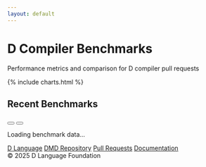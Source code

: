 ```yaml
---
layout: default
---
```

<div class="header">
  <div class="container">
    <h1>D Compiler Benchmarks</h1>
    <p>Performance metrics and comparison for D compiler pull requests</p>
  </div>
</div>

<div class="container">
  {% include charts.html %}
  
  <div class="benchmarks-section">
    <div class="section-header">
      <h2>Recent Benchmarks</h2>
      <div class="view-options">
        <button class="view-btn active" data-view="grid" title="Grid View">
          <svg viewBox="0 0 24 24" xmlns="http://www.w3.org/2000/svg">
            <path d="M4 4h7v7H4V4zm9 0h7v7h-7V4zm-9 9h7v7H4v-7zm9 0h7v7h-7v-7z"/>
          </svg>
        </button>
        <button class="view-btn" data-view="list" title="List View">
          <svg viewBox="0 0 24 24" xmlns="http://www.w3.org/2000/svg">
            <path d="M3 4h18v4H3V4zm0 6h18v4H3v-4zm0 6h18v4H3v-4z"/>
          </svg>
        </button>
      </div>
    </div>
    <div class="benchmark-wrapper" id="benchmarks">
      <!-- Benchmark cards will be inserted here by JavaScript -->
      <div class="loading-spinner" id="benchmarksLoader">
        <div class="spinner"></div>
        <p>Loading benchmark data...</p>
      </div>
    </div>
  </div>
</div>

<footer class="footer">
  <div class="container">
    <div class="footer-content">
      <div class="footer-links">
        <a href="https://dlang.org" class="footer-link">D Language</a>
        <a href="https://github.com/dlang/dmd" class="footer-link">DMD Repository</a>
        <a href="https://github.com/dlang/dmd/pulls" class="footer-link">Pull Requests</a>
        <a href="https://dlang.org/documentation.html" class="footer-link">Documentation</a>
      </div>
      <div class="copyright">
        © 2025 D Language Foundation
      </div>
    </div>
  </div>
</footer>
<script src="{{ '/assets/js/data-loader.js' | relative_url }}"></script>
